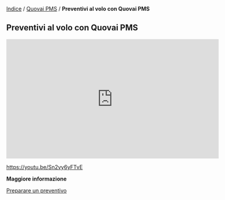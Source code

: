  

[Indice](index.md) / [Quovai PMS](quovai-pms-it.md) / **Preventivi al volo con Quovai PMS**

## Preventivi al volo con Quovai PMS 



<iframe width="560" height="315" src="https://www.youtube.com/embed/Sn2vy6yFTvE" frameborder="0" allow="accelerometer; autoplay; encrypted-media; gyroscope; picture-in-picture" allowfullscreen></iframe>

https://youtu.be/Sn2vy6yFTvE



**Maggiore informazione**

[Preparare un preventivo]()



